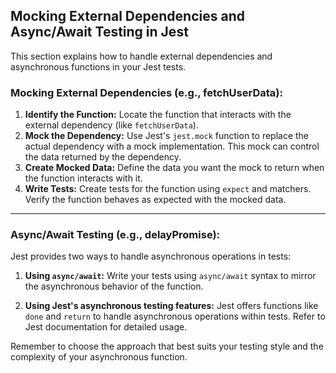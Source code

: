 ## Mocking External Dependencies and Async/Await Testing in Jest

This section explains how to handle external dependencies and asynchronous functions in your Jest tests.

### Mocking External Dependencies (e.g., fetchUserData):

1. **Identify the Function:** Locate the function that interacts with the external dependency (like `fetchUserData`).
2. **Mock the Dependency:** Use Jest's `jest.mock` function to replace the actual dependency with a mock implementation. This mock can control the data returned by the dependency.
3. **Create Mocked Data:** Define the data you want the mock to return when the function interacts with it.
4. **Write Tests:** Create tests for the function using `expect` and matchers. Verify the function behaves as expected with the mocked data.

---

### Async/Await Testing (e.g., delayPromise):

Jest provides two ways to handle asynchronous operations in tests:

1. **Using `async/await`:** Write your tests using `async/await` syntax to mirror the asynchronous behavior of the function.

2. **Using Jest's asynchronous testing features:** Jest offers functions like `done` and `return` to handle asynchronous operations within tests. Refer to Jest documentation for detailed usage.

Remember to choose the approach that best suits your testing style and the complexity of your asynchronous function.
